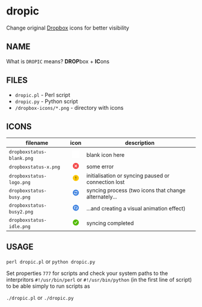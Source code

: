 # dropic
Change original [Dropbox](https://dropbox.com) icons for better visibility

## NAME

What is `DROPIC` means? **DROP**box + **IC**ons

## FILES

- `dropic.pl` - Perl script
- `dropic.py` - Python script
- `/dropbox-icons/*.png` - directory with icons

## ICONS

filename | icon | description
-------- |:----:| -----------
`dropboxstatus-blank.png` | ![blank](/dropbox-icons/dropboxstatus-blank.png) | blank icon here
`dropboxstatus-x.png`     | ![x](/dropbox-icons/dropboxstatus-x.png)         | some error
`dropboxstatus-logo.png`  | ![logo](/dropbox-icons/dropboxstatus-logo.png)   | initialisation or syncing paused or connection lost
`dropboxstatus-busy.png`  | ![busy](/dropbox-icons/dropboxstatus-busy.png)   | syncing process (two icons that change alternately...
`dropboxstatus-busy2.png` | ![busy](/dropbox-icons/dropboxstatus-busy2.png)  | ...and creating a visual animation effect)
`dropboxstatus-idle.png`  | ![idle](/dropbox-icons/dropboxstatus-idle.png)   | syncing completed

## USAGE

`perl dropic.pl` or `python dropic.py`

Set properties `777` for scripts and check your system paths to the interpritors `#!/usr/bin/perl` or `#!/usr/bin/python`
(in the first line of script) to be able simply to run scripts as

`./dropic.pl` or `./dropic.py`
